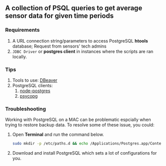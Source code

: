 ## A collection of PSQL queries to get average sensor data for given time periods
### Requirements
1. A URL connection string/parameters to access PostgreSQL <b>htools</b> database; Request from sensors' tech admins
2. `JDBC Driver` or <b>postgres client</b> in instances where the scripts are ran locally.
   
### Tips
1. Tools to use: [DBeaver](https://dbeaver.io)
2. PostgreSQL clients:
   1. [node-postgres](https://node-postgres.com)
   2. [psycopg](https://www.psycopg.org)

### Troubleshooting

Working with PostgreSQL on a MAC can be problematic espcially when trying to restore backup data. To resolve some of these issue, you could:
1. Open <b>Terminal</b> and run the command below. 
    ```sh
    sudo mkdir -p /etc/paths.d && echo /Applications/Postgres.app/Contents/Versions/latest/bin | sudo tee /etc/paths.d/postgresapp 
    ```
2. Download and install PostgreSQL which sets a lot of configurations for you.